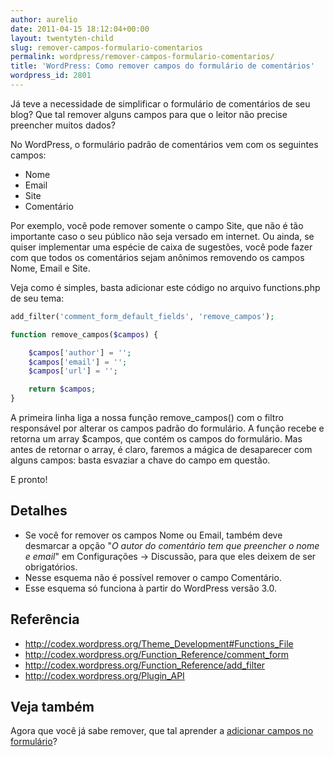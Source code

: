 ```yaml
---
author: aurelio
date: 2011-04-15 18:12:04+00:00
layout: twentyten-child
slug: remover-campos-formulario-comentarios
permalink: wordpress/remover-campos-formulario-comentarios/
title: 'WordPress: Como remover campos do formulário de comentários'
wordpress_id: 2801
---
```


Já teve a necessidade de simplificar o formulário de comentários de seu blog? Que tal remover alguns campos para que o leitor não precise preencher muitos dados?

No WordPress, o formulário padrão de comentários vem com os seguintes campos:

  * Nome
  * Email
  * Site
  * Comentário

Por exemplo, você pode remover somente o campo Site, que não é tão importante caso o seu público não seja versado em internet. Ou ainda, se quiser implementar uma espécie de caixa de sugestões, você pode fazer com que todos os comentários sejam anônimos removendo os campos Nome, Email e Site.

Veja como é simples, basta adicionar este código no arquivo functions.php de seu tema:

```php
add_filter('comment_form_default_fields', 'remove_campos');

function remove_campos($campos) {

    $campos['author'] = '';
    $campos['email'] = '';
    $campos['url'] = '';

    return $campos;
}
```

A primeira linha liga a nossa função remove_campos() com o filtro responsável por alterar os campos padrão do formulário. A função recebe e retorna um array $campos, que contém os campos do formulário. Mas antes de retornar o array, é claro, faremos a mágica de desaparecer com alguns campos: basta esvaziar a chave do campo em questão.

E pronto!


## Detalhes

  * Se você for remover os campos Nome ou Email, também deve desmarcar a opção "_O autor do comentário tem que preencher o nome e email_" em Configurações → Discussão, para que eles deixem de ser obrigatórios.
  * Nesse esquema não é possível remover o campo Comentário.
  * Esse esquema só funciona à partir do WordPress versão 3.0.


## Referência

  * <http://codex.wordpress.org/Theme_Development#Functions_File>
  * <http://codex.wordpress.org/Function_Reference/comment_form>
  * <http://codex.wordpress.org/Function_Reference/add_filter>
  * <http://codex.wordpress.org/Plugin_API>


## Veja também

Agora que você já sabe remover, que tal aprender a [adicionar campos no formulário](http://aurelio.net/wordpress/adicionar-campos-formulario-comentarios/)?
